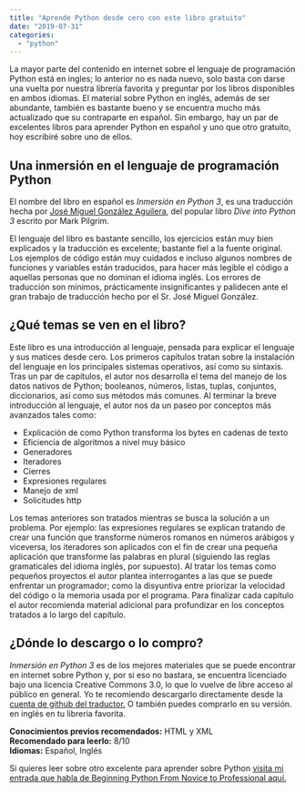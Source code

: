 ```yaml
---
title: "Aprende Python desde cero con este libro gratuito"
date: "2019-07-31"
categories: 
  - "python"
---
```


La mayor parte del contenido en internet sobre el lenguaje de programación Python está en ingles; lo anterior no es nada nuevo, solo basta con darse una vuelta por nuestra librería favorita y preguntar por los libros disponibles en ambos idiomas. El material sobre Python en inglés, además de ser abundante, también es bastante bueno y se encuentra mucho más actualizado que su contraparte en español. Sin embargo, hay un par de excelentes libros para aprender Python en español y uno que otro gratuito, hoy escribiré sobre uno de ellos.

## Una inmersión en el lenguaje de programación Python

El nombre del libro en español es _Inmersión en Python 3_, es una traducción hecha por [José Miguel González Aguilera](http://www.jmgaguilera.com/), del popular libro _Dive into Python 3_ escrito por Mark Pilgrim.

El lenguaje del libro es bastante sencillo, los ejercicios están muy bien explicados y la traducción es excelente; bastante fiel a la fuente original. Los ejemplos de código están muy cuidados e incluso algunos nombres de funciones y variables están traducidos, para hacer más legible el código a aquellas personas que no dominan el idioma inglés. Los errores de traducción son mínimos, prácticamente insignificantes y palidecen ante el gran trabajo de traducción hecho por el Sr. José Miguel González.

## ¿Qué temas se ven en el libro?

Este libro es una introducción al lenguaje, pensada para explicar el lenguaje y sus matices desde cero. Los primeros capítulos tratan sobre la instalación del lenguaje en los principales sistemas operativos, así como su sintaxis. Tras un par de capítulos, el autor nos desarrolla el tema del manejo de los datos nativos de Python; booleanos, números, listas, tuplas, conjuntos, diccionarios, así como sus métodos más comunes. Al terminar la breve introducción al lenguaje, el autor nos da un paseo por conceptos más avanzados tales como:

- Explicación de como Python transforma los bytes en cadenas de texto
- Eficiencia de algoritmos a nivel muy básico
- Generadores
- Iteradores
- Cierres
- Expresiones regulares
- Manejo de xml
- Solicitudes http

Los temas anteriores son tratados mientras se busca la solución a un problema. Por ejemplo: las expresiones regulares se explican tratando de crear una función que transforme números romanos en números arábigos y viceversa, los iteradores son aplicados con el fin de crear una pequeña aplicación que transforme las palabras en plural (siguiendo las reglas gramaticales del idioma inglés, por supuesto). Al tratar los temas como pequeños proyectos el autor plantea interrogantes a las que se puede enfrentar un programador; como la disyuntiva entre priorizar la velocidad del código o la memoria usada por el programa. Para finalizar cada capítulo el autor recomienda material adicional para profundizar en los conceptos tratados a lo largo del capítulo.

## ¿Dónde lo descargo o lo compro?

_Inmersión en Python 3_ es de los mejores materiales que se puede encontrar en internet sobre Python y, por si eso no bastara, se encuentra licenciado bajo una licencia Creative Commons 3.0, lo que lo vuelve de libre acceso al público en general. Yo te recomiendo descargarlo directamente desde la [cuenta de github del traductor.](https://github.com/jmgaguilera/inmersionenpython3) O también puedes comprarlo en su versión. en inglés en tu libreria favorita.

****Conocimientos previos recomendados:**** HTML y XML  
**Recomendado para leerlo:** 8/10  
**Idiomas:** Español, Inglés

Si quieres leer sobre otro excelente para aprender sobre Python [visita mi entrada que habla de Beginning Python From Novice to Professional aquí.](https://coffeebytes.dev/aprender-python-desde-cero-resena-beginning-python/)
